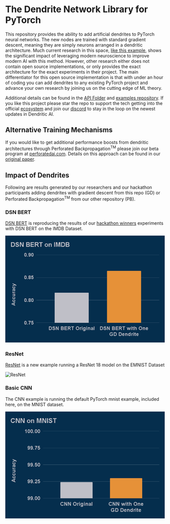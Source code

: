 # The Dendrite Network Library for PyTorch

This repository provides the ability to add artificial dendrites to PyTorch neural networks.  The new nodes are trained with standard gradient descent, meaning they are simply neurons arranged in a dendritic 
architecture.  Much current research in this space, [like this example](https://www.nature.com/articles/s41467-025-56297-9), shows the significant impact of leveraging modern neuroscience to improve 
modern AI with this method. However, other research either does not contain open source implementations, or only provides the exact architecture for the exact experiments in their project. The main 
differentiator for this open source implementation is that with under an hour of coding you can add dendrites to any existing PyTorch project and advance your own research by joining us on the cutting 
edge of ML theory.

Additional details can be found in the [API Folder](API) and [examples repository](https://github.com/RorryB/PAI-Working-Examples).  If you like this project please star the repo to support the tech getting into the official [ecosystem](https://landscape.pytorch.org/) and join our [discord](https://discord.gg/Fgw3FG3Hzt) to stay in the loop on the newest updates in Dendritic AI.

## Alternative Training Mechanisms

If you would like to get additional performance boosts from dendritic architectures through Perforated Backpropagation<sup>TM</sup> please join our beta program at 
[perforatedai.com](www.perforatedai.com/premium-registration).  Details on this approach can be found in our [original paper](https://arxiv.org/pdf/2501.18018).

## Impact of Dendrites

Following are results generated by our researchers and our hackathon participants adding dendrites with gradient descent from this repo (GD) or Perforated Backpropagation<sup>TM</sup> from our other repository (PB).

### DSN BERT

[DSN BERT](https://github.com/PerforatedAI/PerforatedAI-Examples/tree/master/libraryExamples/huggingface/BERT) is reproducing the results of our [hackathon 
winners](https://www.perforatedai.com/natural-language-processing-3-25) experiments with DSN BERT on the IMDB Dataset.

![BERT](BERT.png "BERT")

### ResNet 

[ResNet](https://github.com/PerforatedAI/PerforatedAI-Examples/tree/master/otherExamples/resNet) is a new example running a ResNet 18 model on the EMNIST Dataset

![ResNet](ResNet.png "ResNet")

### Basic CNN

The CNN example is running the default PyTorch mnist example, included here, on the MNIST dataset.

![CNN](CNN.png "ResNet")


